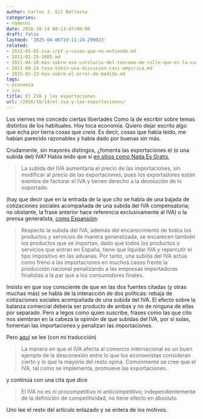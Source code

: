 ```yaml
---
author: Carlos J. Gil Bellosta
categories:
- números
date: 2016-10-14 08:13:47+00:00
draft: false
lastmod: '2025-04-06T19:11:24.299023'
related:
- 2012-01-02-iva-irpf-y-cosas-que-no-entiendo.md
- 2011-02-25-1605.md
- 2021-04-20-mas-sobre-ese-corolario-del-teorema-de-rolle-que-es-la-curva-de-laffer.md
- 2011-08-24-tasa-tobin-una-discusion-casi-empirica.md
- 2015-02-23-mas-sobre-el-error-de-medida.md
tags:
- economía
- iva
title: El IVA y las exportaciones
url: /2016/10/14/el-iva-y-las-exportaciones/
---
```


Los viernes me concedo ciertas libertades Como la de escribir sobre temas distintos de los habituales. Hoy toca economía. Quiero dejar escrito algo que echa por tierra cosas que _creía_. Es decir, cosas que había leído, me habían parecido razonables y había dado por buenas sin más.

Crudamente, sin mayores distingos, ¿fomenta las exportaciones el (o una subida del) IVA? Había leído que sí [en sitios como Nada Es Gratis](http://nadaesgratis.es/admin/pildoras-de-devaluacion-fiscal-indicaciones-contraindicaciones-y-efectos-secundarios),

>La subida del IVA aumentaría el precio de las importaciones, sin modificar al precio de las exportaciones, pues los exportadores están exentos de facturar el IVA y tienen derecho a la devolución de lo soportado.

(hay que decir que en la entrada de la que cito se habla de una bajada de cotizaciones sociales acompañada de una subida del IVA compensatoria; no obstante, la frase anterior hace referencia exclusivamente al IVA) o la prensa generalista, [como Expansión](http://www.elblogsalmon.com/conceptos-de-economia/que-es-una-devaluacion-fiscal):

>Respecto la subida del IVA, además del encarecimiento de todos los productos y servicios de manera generalizada, se encarecen también los productos que se importan, dado que todos los productos o servicios que entran en España, tiene que liquidar IVA y repercutir el tipo impositivo en las aduanas. Por tanto, una subida del IVA actúa como freno a las importaciones en muchos casos frente la producción nacional penalizando a las empresas importadoras finalistas a la par que a los consumidores finales.

Insisto en que soy consciente de que en las dos fuentes citadas (y otras muchas más) se habla de la interacción de dos políticas: rebaja de cotizaciones sociales acompañada de una subida del IVA. El efecto sobre la balanza comercial debería ser producto de ambas y no de ninguna de ellas por separado. Pero a legos como quien suscribe, frases como las que cito nos siembran en la cabeza la opinión de que subidas del IVA, por si solas, fomentan las importaciones y penalizan las importaciones.

Pero [aquí](http://www.taxanalysts.com/www/freefiles.nsf/Files/SLEMROD-14.pdf/$file/SLEMROD-14.pdf) se lee (con mi traducción)

>La manera en que el IVA afecta al comercio internacional es un buen ejemplo de la desconexión entre lo que los economistas consideran cierto y lo que la mayoría del resto opina. Comúnmente se cree que el IVA, tal como se implementa, promueve las exportaciones.

y continúa con una cita que dice

>El IVA no es ni procompetitivo ni anticompetitivo; independientemente de la definición de competitividad, no tiene efecto en absoluto.

Uno lee el resto del artículo enlazado y se entera de los motivos.
